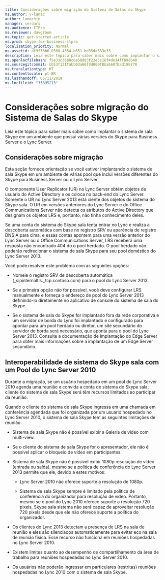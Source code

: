 ```yaml
---
title: Considerações sobre migração do Sistema de Salas do Skype
ms.author: v-lanac
author: lanachin
manager: serdars
ms.audience: ITPro
ms.reviewer: davgroom
ms.topic: get-started-article
ms.prod: skype-for-business-itpro
localization_priority: Normal
ms.assetid: df9f33b6-0360-4354-b651-bd35da533e33
description: Leia este tópico para saber mais sobre como implantar o sistema de sala Skype em um ambiente que possui várias versões do Skype para Business Server e o Lync Server.
ms.openlocfilehash: f5e33c36b0c6a58d83f22e5c18f4de34ffb9d648
ms.sourcegitcommit: bb53f131fabb03a66f0d000f8ba668fbad190778
ms.translationtype: MT
ms.contentlocale: pt-BR
ms.lasthandoff: 05/11/2019
ms.locfileid: "33895213"
---
```

# <a name="skype-room-system-migration-considerations"></a>Considerações sobre migração do Sistema de Salas do Skype
 
Leia este tópico para saber mais sobre como implantar o sistema de sala Skype em um ambiente que possui várias versões do Skype para Business Server e o Lync Server.
  
## <a name="migration-considerations"></a>Considerações sobre migração

Esta seção fornece orientação se você estiver implantando o sistema de sala Skype em um ambiente de várias pool que inclui versões diferentes do Skype para Business Server ou o Lync Server. 
  
O componente User Replicator (UR) no Lync Server obtém objetos de usuário do Active Directory e os coloca no back-end do Lync Server. Somente o UR no Lync Server 2013 está ciente dos objetos do sistema do Skype sala. O UR em versões anteriores do Lync Server e do Office Communications Server não detecta os atributos do Active Directory que designam os objetos LRS e, portanto, não tinha conhecimento deles. 
  
Se uma conta do sistema do Skype sala tenta entrar no Lync e realiza a descoberta automática com base no registro SRV ou aparência de registro DNS A para cima, e essas contas apontem para uma versão anterior do Lync Server ou o Office Communications Server, LRS receberá uma resposta não encontrado 404 do  o pool herdado. O pool herdado não poderão redirecionar o sistema de sala Skype para seu pool doméstico do Lync Server 2013. 
  
Você pode resolver este problema com as seguintes opções: 
  
- Nomeie o registro SRV de descoberta automática (_sipinternaltls._tcp.contoso.com) para o pool do Lync Server 2013.
    
- Se a primeira opção não for possível, você deve configurar LRS manualmente e forneça o endereço de pool do Lync Server 2013 definindo-lo diretamente no aplicativo de console do sistema de sala do Skype. 
    
- Se o sistema de sala do Skype for implantado fora da rede corporativa e um servidor de borda do Lync foi implantado e configurado para apontar para um pool herdado ou diretor, um site secundário do servidor de borda será necessário, que aponta para o pool do Lync Server 2013. Consulte a documentação de implantação do Edge Server para obter mais informações sobre a implantação de um Edge Server secundário. 
    
## <a name="skype-room-system-interoperability-with-a-lync-server-2010-pool"></a>Interoperabilidade de sistema do Skype sala com um Pool do Lync Server 2010

Durante a migração, se um usuário hospedado em um pool do Lync Server 2010 agenda uma reunião e convida a conta de sistema do Skype sala, cliente do sistema de sala Skype será têm recursos limitados ao participar da reunião. 
  
Quando o cliente do sistema de sala Skype ingressa em uma chamada em conferência agendada que foi organizada por um usuário hospedado no Lync Server 2010, o sistema de sala Skype tem as seguintes limitações de reunião: 
  
- Sistema de sala Skype não é possível exibir a Galeria de vídeo com multi-view.
    
- Se o cliente do sistema de sala Skype for o apresentador, ele não é possível aplicar o bloqueio de vídeo em participantes.
    
- Sistema de sala Skype não é possível exibir 1080p resolução de vídeo (entrada ou saída), mesmo se a política de conferência do Lync Server 2013 permite que ele, devido a estes motivos: 
    
  - Lync Server 2010 não oferece suporte a resolução de 1080p.
    
  - Sistema de sala Skype sempre é limitado pela política de conferência do organizador para resolução de vídeo. Portanto, mesmo se o pool do Lync 2010 oferece suporte a resolução 720 pixels, Skype sala sistema não será capaz de aproveitar resolução 720 pixels desde que ele não oferece suporte a política do organizador. 
    
- Os clientes do Lync 2013 detectam a presença de LRS na sala de reunião e eles são silenciados automaticamente para evitar eco na sala de reunião física. Esse recurso não funciona em reuniões hospedadas no Lync Server 2010.
    
- Existem limites quanto ao desempenho de compartilhamento da área de trabalho para reuniões hospedadas no Lync Server 2010.
    
- Os usuários não poderão ingressar em particulares (restritas) reuniões hospedadas no Lync 2010 com o sistema de sala Skype.
    

